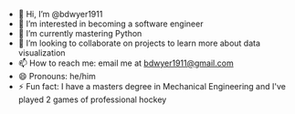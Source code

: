 - 👋 Hi, I’m @bdwyer1911
- 👀 I’m interested in becoming a software engineer
- 🌱 I’m currently mastering Python
- 💞️ I’m looking to collaborate on projects to learn more about data visualization
- 📫 How to reach me: email me at bdwyer1911@gmail.com
- 😄 Pronouns: he/him
- ⚡ Fun fact: I have a masters degree in Mechanical Engineering and I've played 2 games of professional hockey

<!---
bdwyer1911/bdwyer1911 is a ✨ special ✨ repository because its `README.md` (this file) appears on your GitHub profile.
You can click the Preview link to take a look at your changes.
--->
